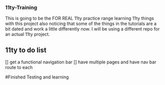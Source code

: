 ### 11ty-Training
This is going to be the FOR REAL 11ty practice range
learning 11ty things with this project also noticing that some of the things in the tutorials are a bit dated and work a little differently now.
I will be using a different repo for an actual 11ty project.

## 11ty to do list
[] get a functional navigation bar
[] have multiple pages and have nav bar route to each


#Finished Testing and learning
